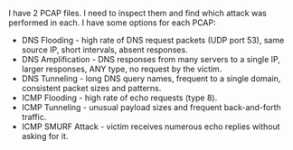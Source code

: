 I have 2 PCAP files. I need to inspect them and find which attack was performed in each.
I have some options for each PCAP:
- DNS Flooding - high rate of DNS request packets (UDP port 53), same source IP, short intervals,  absent responses.
- DNS Amplification - DNS responses from many servers to a single IP, larger responses, ANY type, no request by the victim.
- DNS Tunneling - long DNS query names, frequent to a single domain, consistent packet sizes and patterns.
- ICMP Flooding - high rate of echo requests (type 8).
- ICMP Tunneling - unusual payload sizes and frequent back-and-forth traffic.
- ICMP SMURF Attack - victim receives numerous echo replies without asking for it.
